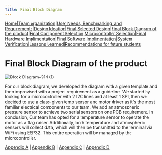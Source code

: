 ```yaml
---
Title: Final Block Diagram 
---
```

[Home](/index.md)|[Team organization](/Team_organization.md)|[User Needs, Benchmarking, and Requirements](/User_Needs_Benchmarking_Requirements.md)|[Design Ideation](/Design_Ideation.md)|[Final Selected Design](/Selected_Design.md)|[Final Block Diagram of the product](/Block_Diagram_of_the_product.md)|[Final Component Selection](/Component_Selection.md) 
[Microcontroller Selection](/Microcontroller_Selection.md)|[Final Hardware Implimentation](/Final_Hardware_Implementation.md)|[Final Software Implimentation](/Software_Proposal.md)|[System Verification](/System_Verification.md)|[Lessons Learned](/Lessons_Learned.md)|[Recommendations for future students](/Recommendations_for_future_students.md) 

# Final Block Diagram of the product 
![Block Diagram-314 (1)](https://github.com/EGR314-Spring2024-Team303/EGR314-Spring2024-Team303.github.io/assets/156623314/bbce8f6a-56d2-4d08-9275-a05007e62109)

For our block diagram, we developed the diagram with a given template and then improvised with a project requirement as a guideline. We started by looking for a microcontroller with 2 I2C lines and at least 1 SPI, then we decided to use a class-given temp sensor and motor driver as it's the most familiar electrical components to our team. We add an atmospheric pressure sensor to achieve two serial sensors on one PCB requirement. In conclusion, Our team has opted for a temperature sensor to operate the motor as a flag raiser. Additionally, both temperature and atmospheric sensors will collect data, which will then be transmitted to the terminal via WiFi using ESP32. This entire operation will be managed by the microcontroller.

[Appendix A](/Appendix_A.md) | [Appendix B](/Appendix_B.md) | [Appendix C](/Appendix_C.md) | [Appendix D](/Appendix_D.md)
